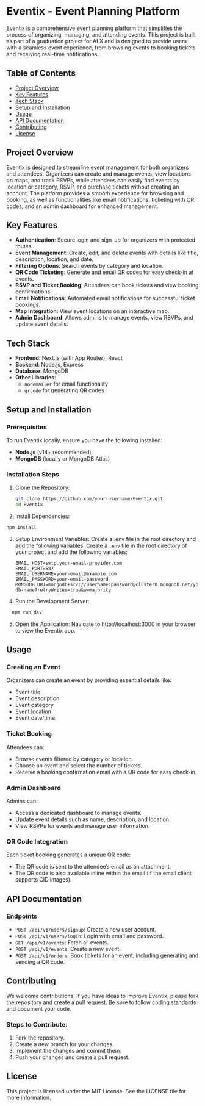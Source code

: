 # Eventix - Event Planning Platform

Eventix is a comprehensive event planning platform that simplifies the process of organizing, managing, and attending events. This project is built as part of a graduation project for ALX and is designed to provide users with a seamless event experience, from browsing events to booking tickets and receiving real-time notifications.

## Table of Contents

- [Project Overview](#project-overview)
- [Key Features](#key-features)
- [Tech Stack](#tech-stack)
- [Setup and Installation](#setup-and-installation)
- [Usage](#usage)
- [API Documentation](#api-documentation)
- [Contributing](#contributing)
- [License](#license)

## Project Overview

Eventix is designed to streamline event management for both organizers and attendees. Organizers can create and manage events, view locations on maps, and track RSVPs, while attendees can easily find events by location or category, RSVP, and purchase tickets without creating an account. The platform provides a smooth experience for browsing and booking, as well as functionalities like email notifications, ticketing with QR codes, and an admin dashboard for enhanced management.

## Key Features

- **Authentication**: Secure login and sign-up for organizers with protected routes.
- **Event Management**: Create, edit, and delete events with details like title, description, location, and date.
- **Filtering Options**: Search events by category and location.
- **QR Code Ticketing**: Generate and email QR codes for easy check-in at events.
- **RSVP and Ticket Booking**: Attendees can book tickets and view booking confirmations.
- **Email Notifications**: Automated email notifications for successful ticket bookings.
- **Map Integration**: View event locations on an interactive map.
- **Admin Dashboard**: Allows admins to manage events, view RSVPs, and update event details.

## Tech Stack

- **Frontend**: Next.js (with App Router), React
- **Backend**: Node.js, Express
- **Database**: MongoDB
- **Other Libraries**:
  - `nodemailer` for email functionality
  - `qrcode` for generating QR codes

## Setup and Installation

### Prerequisites

To run Eventix locally, ensure you have the following installed:

- **Node.js** (v14+ recommended)
- **MongoDB** (locally or MongoDB Atlas)

### Installation Steps

1. Clone the Repository:
   ```bash
   git clone https://github.com/your-username/Eventix.git
   cd Eventix
   ```
2. Install Dependencies:

```bash
npm install
```

3. Setup Environment Variables: Create a .env file in the root directory and add the following variables:
   Create a `.env` file in the root directory of your project and add the following variables:
   ```env
   EMAIL_HOST=smtp.your-email-provider.com
   EMAIL_PORT=587
   EMAIL_USERNAME=your-email@example.com
   EMAIL_PASSWORD=your-email-password
   MONGODB_URI=mongodb+srv://username:password@cluster0.mongodb.net/your-db-name?retryWrites=true&w=majority
   ```
4. Run the Development Server:

```bash
  npm run dev
```

5. Open the Application: Navigate to http://localhost:3000 in your browser to view the Eventix app.

## Usage

### Creating an Event

Organizers can create an event by providing essential details like:

- Event title
- Event description
- Event category
- Event location
- Event date/time

### Ticket Booking

Attendees can:

- Browse events filtered by category or location.
- Choose an event and select the number of tickets.
- Receive a booking confirmation email with a QR code for easy check-in.

### Admin Dashboard

Admins can:

- Access a dedicated dashboard to manage events.
- Update event details such as name, description, and location.
- View RSVPs for events and manage user information.

### QR Code Integration

Each ticket booking generates a unique QR code:

- The QR code is sent to the attendee’s email as an attachment.
- The QR code is also available inline within the email (if the email client supports CID images).

## API Documentation

### Endpoints

- `POST /api/v1/users/signup`: Create a new user account.
- `POST /api/v1/users/login`: Login with email and password.
- `GET /api/v1/events`: Fetch all events.
- `POST /api/v1/events`: Create a new event.
- `POST /api/v1/orders`: Book tickets for an event, including generating and sending a QR code.

## Contributing

We welcome contributions! If you have ideas to improve Eventix, please fork the repository and create a pull request. Be sure to follow coding standards and document your code.

### Steps to Contribute:

1. Fork the repository.
2. Create a new branch for your changes.
3. Implement the changes and commit them.
4. Push your changes and create a pull request.

## License

This project is licensed under the MIT License. See the LICENSE file for more information.
